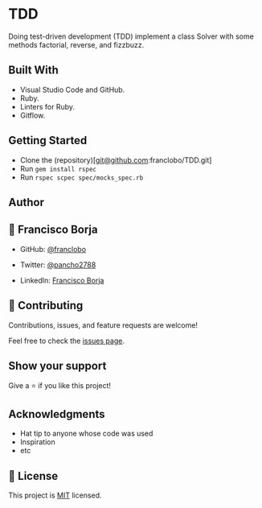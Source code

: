 # TDD
Doing test-driven development (TDD) implement a class Solver with some methods factorial, reverse, and fizzbuzz.

## Built With

- Visual Studio Code and GitHub.
- Ruby.
- Linters for Ruby.
- Gitflow.

## Getting Started

- Clone the (repository)[git@github.com:franclobo/TDD.git]
- Run `gem install rspec`
- Run `rspec scpec spec/mocks_spec.rb`

## Author

## 👤 Francisco Borja

- GitHub: [@franclobo](https://github.com/franclobo)

- Twitter: [@pancho2788](https://twitter.com/Pancho2788)

- LinkedIn: [Francisco Borja](https://www.linkedin.com/in/francisco-borja-lobato/)

## 🤝 Contributing

Contributions, issues, and feature requests are welcome!

Feel free to check the [issues page](../../issues/).

## Show your support

Give a ⭐️ if you like this project!

## Acknowledgments

- Hat tip to anyone whose code was used
- Inspiration
- etc

## 📝 License

This project is [MIT](./LICENSE) licensed.

